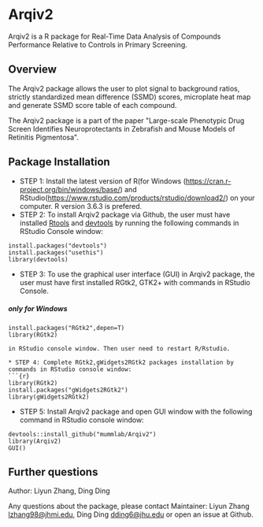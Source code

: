 Arqiv2
====

Arqiv2 is a R package for Real-Time Data Analysis of Compounds Performance Relative to Controls in Primary Screening.

## Overview

The Arqiv2 package allows the user to plot signal to background ratios, strictly standardized mean difference (SSMD) scores, microplate heat map and generate SSMD score table of each compound.

The Arqiv2 package is a part of the paper "Large-scale Phenotypic Drug Screen Identifies Neuroprotectants in Zebrafish and Mouse Models of Retinitis Pigmentosa".

## Package Installation
* STEP 1:  Install the latest version of R(for Windows (https://cran.r-project.org/bin/windows/base/) and RStudio(https://www.rstudio.com/products/rstudio/download2/) on your computer. R version 3.6.3 is prefered. 
* STEP 2: To install Arqiv2 package via Github, the user must have installed [Rtools](https://cran.r-project.org/bin/windows/Rtools/) and [devtools](https://cran.r-project.org/web/packages/devtools/index.html) by running the following commands in RStudio Console window:
```{r}
install.packages("devtools")
install.packages("usethis")
library(devtools)
```

* STEP 3: To use the graphical user interface (GUI) in Arqiv2 package, the user must have first installed RGtk2, GTK2+  with commands in RStudio Console.

##### only for Windows
```{r}
install.packages("RGtk2",depen=T)
library(RGtk2)
```

```
in RStudio console window. Then user need to restart R/Rstudio.

* STEP 4: Complete RGtk2,gWidgets2RGtk2 packages installation by commands in RStudio console window:
```{r}
library(RGtk2)
install.packages("gWidgets2RGtk2")
library(gWidgets2RGtk2)
```

* STEP 5: Install Arqiv2 package and open GUI window with the following command in RStudio console window:
```{r}
devtools::install_github("mummlab/Arqiv2")
library(Arqiv2)
GUI()
```

## Further questions
Author:  Liyun Zhang, Ding Ding

Any questions about the package, please contact
Maintainer: Liyun Zhang <lzhang98@jhmi.edu>, Ding Ding <dding6@jhu.edu>
or open an issue at Github.
